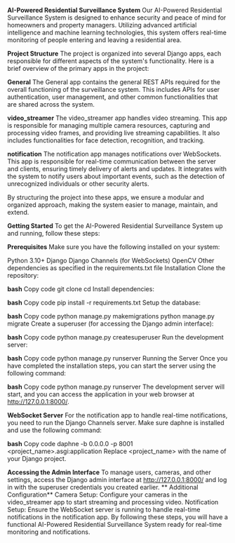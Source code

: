 **AI-Powered Residential Surveillance System**
Our AI-Powered Residential Surveillance System is designed to enhance security and peace of mind for homeowners and property managers. Utilizing advanced artificial intelligence and machine learning technologies, this system offers real-time monitoring of people entering and leaving a residential area.

**Project Structure**
The project is organized into several Django apps, each responsible for different aspects of the system's functionality. Here is a brief overview of the primary apps in the project:

**General**
The General app contains the general REST APIs required for the overall functioning of the surveillance system. This includes APIs for user authentication, user management, and other common functionalities that are shared across the system.

**video_streamer**
The video_streamer app handles video streaming. This app is responsible for managing multiple camera resources, capturing and processing video frames, and providing live streaming capabilities. It also includes functionalities for face detection, recognition, and tracking.

**notification**
The notification app manages notifications over WebSockets. This app is responsible for real-time communication between the server and clients, ensuring timely delivery of alerts and updates. It integrates with the system to notify users about important events, such as the detection of unrecognized individuals or other security alerts.

By structuring the project into these apps, we ensure a modular and organized approach, making the system easier to manage, maintain, and extend.

**Getting Started**
To get the AI-Powered Residential Surveillance System up and running, follow these steps:

**Prerequisites**
Make sure you have the following installed on your system:

Python 3.10+
Django
Django Channels (for WebSockets)
OpenCV
Other dependencies as specified in the requirements.txt file
Installation
Clone the repository:

**bash**
Copy code
git clone <repository-url>
cd <repository-directory>
Install dependencies:

**bash**
Copy code
pip install -r requirements.txt
Setup the database:

**bash**
Copy code
python manage.py makemigrations
python manage.py migrate
Create a superuser (for accessing the Django admin interface):

**bash**
Copy code
python manage.py createsuperuser
Run the development server:

**bash**
Copy code
python manage.py runserver
Running the Server
Once you have completed the installation steps, you can start the server using the following command:

**bash**
Copy code
python manage.py runserver
The development server will start, and you can access the application in your web browser at http://127.0.0.1:8000/.

**WebSocket Server**
For the notification app to handle real-time notifications, you need to run the Django Channels server. Make sure daphne is installed and use the following command:

**bash**
Copy code
daphne -b 0.0.0.0 -p 8001 <project_name>.asgi:application
Replace <project_name> with the name of your Django project.

**Accessing the Admin Interface**
To manage users, cameras, and other settings, access the Django admin interface at http://127.0.0.1:8000/ and log in with the superuser credentials you created earlier.
**
Additional Configuration**
Camera Setup: Configure your cameras in the video_streamer app to start streaming and processing video.
Notification Setup: Ensure the WebSocket server is running to handle real-time notifications in the notification app.
By following these steps, you will have a functional AI-Powered Residential Surveillance System ready for real-time monitoring and notifications.
